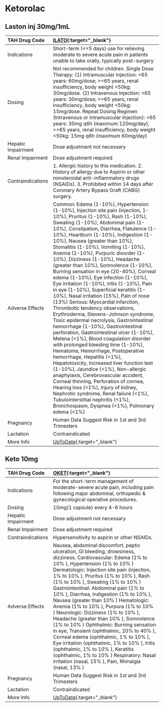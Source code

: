 # Ketorolac

## Laston inj 30mg/1mL

| TAH Drug Code      | [ILATO](https://www.tahsda.org.tw/drugs/hissearch.php?drug_code=ILATO){:target="_blank"}                                                                                                                                                                                                                                                                                                                                                                                                                                                                                                                                                                                                                                                                                                                                                                                                                                                                                                                                                                                                                                                                                                                                                                                                                                                                                                      |
|:-------------------|:----------------------------------------------------------------------------------------------------------------------------------------------------------------------------------------------------------------------------------------------------------------------------------------------------------------------------------------------------------------------------------------------------------------------------------------------------------------------------------------------------------------------------------------------------------------------------------------------------------------------------------------------------------------------------------------------------------------------------------------------------------------------------------------------------------------------------------------------------------------------------------------------------------------------------------------------------------------------------------------------------------------------------------------------------------------------------------------------------------------------------------------------------------------------------------------------------------------------------------------------------------------------------------------------------------------------------------------------------------------------------------------------|
| Indications        | Short-term (<=5 days) use for relieving moderate to severe acute pain in patients unable to take orally, typically post-surgery                                                                                                                                                                                                                                                                                                                                                                                                                                                                                                                                                                                                                                                                                                                                                                                                                                                                                                                                                                                                                                                                                                                                                                                                                                                               |
| Dosing             | Not recommended for children. Single Dose Therapy: (1) Intramuscular Injection: <65 years: 60mg/dose; >=65 years, renal insufficiency, body weight <50kg: 30mg/dose. (2) Intravenous Injection: <65 years: 30mg/dose; >=65 years, renal insufficiency, body weight <50kg: 15mg/dose. Repeat Dosing Regimen (Intravenous or Intramuscular Injection): <65 years: 30mg q6h (maximum 120mg/day); >=65 years, renal insufficiency, body weight <50kg: 15mg q6h (maximum 60mg/day)                                                                                                                                                                                                                                                                                                                                                                                                                                                                                                                                                                                                                                                                                                                                                                                                                                                                                                                 |
| Hepatic Impairment | Dose adjustment not necessary                                                                                                                                                                                                                                                                                                                                                                                                                                                                                                                                                                                                                                                                                                                                                                                                                                                                                                                                                                                                                                                                                                                                                                                                                                                                                                                                                                 |
| Renal Impairment   | Dose adjustment required                                                                                                                                                                                                                                                                                                                                                                                                                                                                                                                                                                                                                                                                                                                                                                                                                                                                                                                                                                                                                                                                                                                                                                                                                                                                                                                                                                      |
| Contraindications  | 1. Allergic history to this medication. 2. History of allergy due to Aspirin or other nonsteroidal anti-inflammatory drugs (NSAIDs). 3. Prohibited within 14 days after Coronary Artery Bypass Graft (CABG) surgery.                                                                                                                                                                                                                                                                                                                                                                                                                                                                                                                                                                                                                                                                                                                                                                                                                                                                                                                                                                                                                                                                                                                                                                          |
| Adverse Effects    | Common: Edema (1-10%), Hypertension (1-10%), Injection site pain (injection, 1-10%), Pruritus (1-10%), Rash (1-10%), Sweating (1-10%), Abdominal pain (1-10%), Constipation, Diarrhea, Flatulence (1-10%), Heartburn (1-10%), Indigestion (1-10%), Nausea (greater than 10%), Stomatitis (1-10%), Vomiting (1-10%), Anemia (1-10%), Purpuric disorder (1-10%), Dizziness (1-10%), Headache (greater than 10%), Somnolence (1-10%), Burning sensation in eye (20-40%), Corneal edema (1-10%), Eye infection (1-10%), Eye irritation (1-10%), Iritis (1-10%), Pain in eye (1-10%), Superficial keratitis (1-10%), Nasal irritation (15%), Pain of nose (13%) Serious: Myocardial infarction, Thrombotic tendency observations, Erythroderma, Stevens-Johnson syndrome, Toxic epidermal necrolysis, Gastrointestinal hemorrhage (1-10%), Gastrointestinal perforation, Gastrointestinal ulcer (1-10%), Melena (<1%), Blood coagulation disorder with prolonged bleeding time (1-10%), Hematoma, Hemorrhage, Postoperative hemorrhage, Hepatitis (<1%), Hepatotoxicity, Increased liver function test (1-10%), Jaundice (<1%), Non-allergic anaphylaxis, Cerebrovascular accident, Corneal thinning, Perforation of cornea, Hearing loss (<1%), Injury of kidney, Nephrotic syndrome, Renal failure (<1%), Tubulointerstitial nephritis (<1%), Bronchospasm, Dyspnea (<1%), Pulmonary edema (<1%) |
| Pregnancy          | Human Data Suggest Risk in 1st and 3rd Trimesters                                                                                                                                                                                                                                                                                                                                                                                                                                                                                                                                                                                                                                                                                                                                                                                                                                                                                                                                                                                                                                                                                                                                                                                                                                                                                                                                             |
| Lactation          | Contraindicated                                                                                                                                                                                                                                                                                                                                                                                                                                                                                                                                                                                                                                                                                                                                                                                                                                                                                                                                                                                                                                                                                                                                                                                                                                                                                                                                                                               |
| More Info          | [UpToDate](https://www.uptodate.com/contents/ketorolac-drug-information){:target="_blank"}                                                                                                                                                                                                                                                                                                                                                                                                                                                                                                                                                                                                                                                                                                                                                                                                                                                                                                                                                                                                                                                                                                                                                                                                                                                                                                    |

## Keto 10mg

| TAH Drug Code      | [OKET](https://www.tahsda.org.tw/drugs/hissearch.php?drug_code=OKET){:target="_blank"}                                                                                                                                                                                                                                                                                                                                                                                                                                                                                                                                                                                                                                                                                                                                                                  |
|:-------------------|:--------------------------------------------------------------------------------------------------------------------------------------------------------------------------------------------------------------------------------------------------------------------------------------------------------------------------------------------------------------------------------------------------------------------------------------------------------------------------------------------------------------------------------------------------------------------------------------------------------------------------------------------------------------------------------------------------------------------------------------------------------------------------------------------------------------------------------------------------------|
| Indications        | For the short-term management of moderate-severe acute pain, including pain following major abdominal, orthopedic & gynecological operative procedures.                                                                                                                                                                                                                                                                                                                                                                                                                                                                                                                                                                                                                                                                                                 |
| Dosing             | 10mg(1 capsule) every 4-6 hours                                                                                                                                                                                                                                                                                                                                                                                                                                                                                                                                                                                                                                                                                                                                                                                                                         |
| Hepatic Impairment | Dose adjustment not necessary                                                                                                                                                                                                                                                                                                                                                                                                                                                                                                                                                                                                                                                                                                                                                                                                                           |
| Renal Impairment   | Dose adjustment required                                                                                                                                                                                                                                                                                                                                                                                                                                                                                                                                                                                                                                                                                                                                                                                                                                |
| Contraindications  | Hypersensitivity to aspirin or other NSAIDs.                                                                                                                                                                                                                                                                                                                                                                                                                                                                                                                                                                                                                                                                                                                                                                                                            |
| Adverse Effects    | Nausea, abdominal discomfort, peptic ulceration, GI bleeding, drowsiness, dizziness. Cardiovascular: Edema (1% to 10% ), Hypertension (1% to 10% ) Dermatologic: Injection site pain (injection, 1% to 10% ), Pruritus (1% to 10% ), Rash (1% to 10% ), Sweating (1% to 10% ) Gastrointestinal: Abdominal pain (1% to 10% ), Diarrhea, Indigestion (1% to 10% ), Nausea (greater than 10% ) Hematologic: Anemia (1% to 10% ), Purpura (1% to 10% ) Neurologic: Dizziness (1% to 10% ), Headache (greater than 10% ), Somnolence (1% to 10% ) Ophthalmic: Burning sensation in eye, Transient (ophthalmic, 20% to 40% ), Corneal edema (ophthalmic, 1% to 10% ), Eye irritation (ophthalmic, 1% to 10% ), Iritis (ophthalmic, 1% to 10% ), Keratitis (ophthalmic, 1% to 10% ) Respiratory: Nasal irritation (nasal, 15% ), Pain, Rhinalgia (nasal, 13% ) |
| Pregnancy          | Human Data Suggest Risk in 1st and 3rd Trimesters                                                                                                                                                                                                                                                                                                                                                                                                                                                                                                                                                                                                                                                                                                                                                                                                       |
| Lactation          | Contraindicated                                                                                                                                                                                                                                                                                                                                                                                                                                                                                                                                                                                                                                                                                                                                                                                                                                         |
| More Info          | [UpToDate](https://www.uptodate.com/contents/ketorolac-drug-information){:target="_blank"}                                                                                                                                                                                                                                                                                                                                                                                                                                                                                                                                                                                                                                                                                                                                                              |

